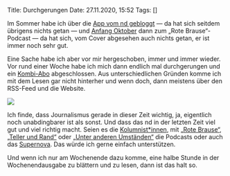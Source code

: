 Title: Durchgerungen
Date: 27.11.2020, 15:52
Tags: []

Im Sommer habe ich über die [App vom nd gebloggt](/2020/neues-deutschland-alte-app/) — da hat sich seitdem übrigens nichts getan — und [Anfang Oktober](2020/rote-brause/) dann zum „Rote Brause“-Podcast — da hat sich, vom Cover abgesehen auch nichts getan, er ist immer noch sehr gut.

Eine Sache habe ich aber vor mir hergeschoben, immer und immer wieder. Vor rund einer Woche habe ich mich dann endlich mal durchgerungen und ein [Kombi-Abo](https://www.neues-deutschland.de/abo/) abgeschlossen. Aus unterschiedlichen Gründen komme ich mit dem Lesen gar nicht hinterher und wenn doch, dann meistens über den RSS-Feed und die Website.

![](nd.png)

Ich finde, dass Journalismus gerade in dieser Zeit wichtig, ja, eigentlich noch unabdingbarer ist als sonst. Und dass das nd in der letzten Zeit viel gut und viel richtig macht. Seien es die [Kolumnist*innen](https://twitter.com/ndaktuell/status/1328324692797689862), mit [„Rote Brause“](https://www.neues-deutschland.de/podcasts/7), [„Teller und Rand“](https://www.neues-deutschland.de/podcasts/8) oder [„Unter anderen Umständen“](https://www.neues-deutschland.de/podcasts/9) die Podcasts oder auch das [Supernova](https://www.supernovamag.de/). Das würde ich gerne einfach unterstützen.

Und wenn ich nur am Wochenende dazu komme, eine halbe Stunde in der Wochenendausgabe zu blättern und zu lesen, dann ist das halt so.
